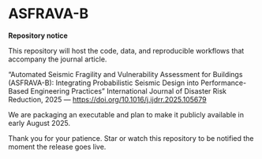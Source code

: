 # ASFRAVA-B

**Repository notice**

This repository will host the code, data, and reproducible workflows that accompany the journal article.

“Automated Seismic Fragility and Vulnerability Assessment for Buildings (ASFRAVA-B): Integrating Probabilistic Seismic Design into Performance-Based Engineering Practices”
International Journal of Disaster Risk Reduction, 2025 — https://doi.org/10.1016/j.ijdrr.2025.105679

We are packaging an executable and plan to make it publicly available in early August 2025.

Thank you for your patience. Star or watch this repository to be notified the moment the release goes live.
